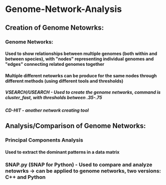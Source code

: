 # Genome-Network-Analysis
## Creation of Genome Netowrks:
### Genome Networks:
#### Used to show relationships between multiple genomes (both within and between species), with "nodes" representing individual genomes and "edges" connecting related genomes together
#### Multiple different netowrks can be produce for the same nodes through different methods (using different tools and thresholds)
##### VSEARCH/USEARCH - Used to create the genome networks, command is cluster_fast, with thresholds between .35-.75
##### CD-HIT - another network creating tool
## Analysis/Comparison of Genome Networks:
### Principal Components Analysis
#### Used to extract the dominant patterns in a data matrix
### SNAP.py (SNAP for Python) - Used to compare and analyze netowrks -> can be applied to genome networks, two versions: C++ and Python
